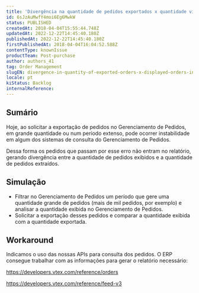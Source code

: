 ```yaml
---
title: 'Divergência na quantidade de pedidos exportados x quantidade visualizada no Gerenciamento de Pedidos'
id: 6sJzAuMwfY4moi6Eg6MwkW
status: PUBLISHED
createdAt: 2018-04-04T15:55:44.748Z
updatedAt: 2022-12-22T14:45:40.180Z
publishedAt: 2022-12-22T14:45:40.180Z
firstPublishedAt: 2018-04-04T16:04:52.588Z
contentType: knownIssue
productTeam: Post-purchase
author: authors_41
tag: Order Management
slugEN: divergence-in-quantity-of-exported-orders-x-displayed-orders-in-the-oms
locale: pt
kiStatus: Backlog
internalReference: 
---
```


## Sumário

Hoje, ao solicitar a exportação de pedidos no Gerenciamento de Pedidos, em grande quantidade ou num período extenso, pode ocorrer instabilidade em algum dos sistemas de consulta do Gerenciamento de Pedidos.

Dessa forma os pedidos que passam por esse erro não entram no relatório, gerando divergência entre a quantidade de pedidos exibidos e a quantidade de pedidos extraídos.

## Simulação

- Filtrar no Gerenciamento de Pedidos um período que gere uma quantidade grande de pedidos (mais de mil pedidos, por exemplo) e analisar a quantidade exibida no Gerenciamento de Pedidos.
- Solicitar a exportação desses pedidos e comparar a quantidade exibida com a quantidade exportada.

## Workaround

Indicamos o uso das nossas APIs para consulta dos pedidos. O ERP consegue trabalhar com as informações para gerar o relatório necessário:

https://developers.vtex.com/reference/orders

https://developers.vtex.com/reference/feed-v3


